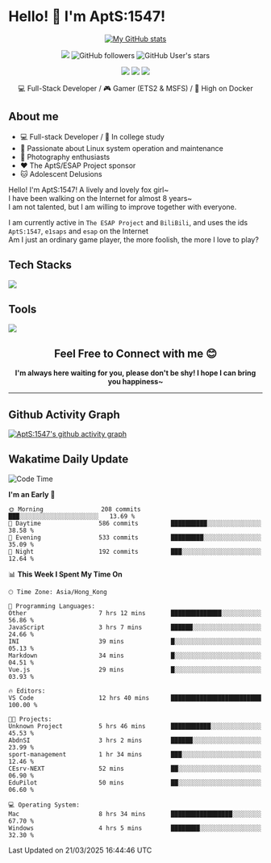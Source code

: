 # Hello! 👋 I'm AptS:1547! 

<div align="center">

 [![My GitHub stats](https://github-readme-stats.vercel.app/api?username=AptS-1547&show_icons=true&theme=transparent)](https://github.com/AptS-1547)

 ![](https://komarev.com/ghpvc/?username=AptS-1547&color=blue&style=flat-square)
 ![GitHub followers](https://img.shields.io/github/followers/AptS-1547?style=flat-square)
 ![GitHub User's stars](https://img.shields.io/github/stars/AptS-1547?style=flat-square)
 
 [![](https://img.shields.io/badge/website-4493f8?style=for-the-badge&logo=About.me&logoColor=white)](https://esaps.net/)
 [![](https://img.shields.io/badge/RSS-4493f8?style=for-the-badge&logo=rss&logoColor=white)](https://esaps.net/feed/)
 [![](https://img.shields.io/badge/Email-4493f8?style=for-the-badge&logo=gmail&logoColor=white)](mailto:apts-1547@esaps.net)

 💻 Full-Stack Developer / 🎮 Gamer (ETS2 & MSFS) / 🐋 High on Docker

</div>

## About me

- 💻 Full-stack Developer / 🏫 In college study
- 📶 Passionate about Linux system operation and maintenance
- 📸 Photography enthusiasts
- ❤ The AptS/ESAP Project sponsor
- 🐱 Adolescent Delusions

Hello! I'm AptS:1547! A lively and lovely fox girl~  
I have been walking on the Internet for almost 8 years~  
I am not talented, but I am willing to improve together with everyone.  

I am currently active in `The ESAP Project` and `BiliBili`, and uses the ids `AptS:1547`, `e1saps` and `esap` on the Internet  
Am I just an ordinary game player, the more foolish, the more I love to play?  

## Tech Stacks
<a href="https://skillicons.dev">
  <img src="https://skillicons.dev/icons?i=py,arduino,php,html,css,javascript,typescript,bash,java,kotlin,vue,go,nodejs,cpp,rust,tailwind" />
</a>
   
## Tools

<a href="https://skillicons.dev">
  <img src="https://skillicons.dev/icons?i=ae,pr,ps,au,blender,visualstudio,vscode,androidstudio,idea,anaconda,gradle,maven,npm,vite,yarn,cloudflare,docker,git,github,githubactions,jenkins,nginx,workers,wordpress,sentry,grafana,prometheus,postgres,mysql,mongodb,redis" />
</a>

## <div align="center"> Feel Free to Connect with me 😊 </div>

**<div align="center">I'm always here waiting for you, please don't be shy! I hope I can bring you happiness~</div>**

----------------------

## Github Activity Graph

[![AptS:1547's github activity graph](https://github-readme-activity-graph.vercel.app/graph?username=AptS-1547&theme=react-dark)](https://github.com/AptS-1547)

## Wakatime Daily Update

<!--START_SECTION:waka-->
![Code Time](http://img.shields.io/badge/Code%20Time-347%20hrs%2051%20mins-blue)

**I'm an Early 🐤** 

```text
🌞 Morning                208 commits         ███░░░░░░░░░░░░░░░░░░░░░░   13.69 % 
🌆 Daytime                586 commits         ██████████░░░░░░░░░░░░░░░   38.58 % 
🌃 Evening                533 commits         █████████░░░░░░░░░░░░░░░░   35.09 % 
🌙 Night                  192 commits         ███░░░░░░░░░░░░░░░░░░░░░░   12.64 % 
```


📊 **This Week I Spent My Time On** 

```text
🕑︎ Time Zone: Asia/Hong_Kong

💬 Programming Languages: 
Other                    7 hrs 12 mins       ██████████████░░░░░░░░░░░   56.86 % 
JavaScript               3 hrs 7 mins        ██████░░░░░░░░░░░░░░░░░░░   24.66 % 
INI                      39 mins             █░░░░░░░░░░░░░░░░░░░░░░░░   05.13 % 
Markdown                 34 mins             █░░░░░░░░░░░░░░░░░░░░░░░░   04.51 % 
Vue.js                   29 mins             █░░░░░░░░░░░░░░░░░░░░░░░░   03.93 % 

🔥 Editors: 
VS Code                  12 hrs 40 mins      █████████████████████████   100.00 % 

🐱‍💻 Projects: 
Unknown Project          5 hrs 46 mins       ███████████░░░░░░░░░░░░░░   45.53 % 
AbdnSI                   3 hrs 2 mins        ██████░░░░░░░░░░░░░░░░░░░   23.99 % 
sport-management         1 hr 34 mins        ███░░░░░░░░░░░░░░░░░░░░░░   12.46 % 
CEsrv-NEXT               52 mins             ██░░░░░░░░░░░░░░░░░░░░░░░   06.90 % 
EduPilot                 50 mins             ██░░░░░░░░░░░░░░░░░░░░░░░   06.60 % 

💻 Operating System: 
Mac                      8 hrs 34 mins       █████████████████░░░░░░░░   67.70 % 
Windows                  4 hrs 5 mins        ████████░░░░░░░░░░░░░░░░░   32.30 % 
```


 Last Updated on 21/03/2025 16:44:46 UTC
<!--END_SECTION:waka-->
